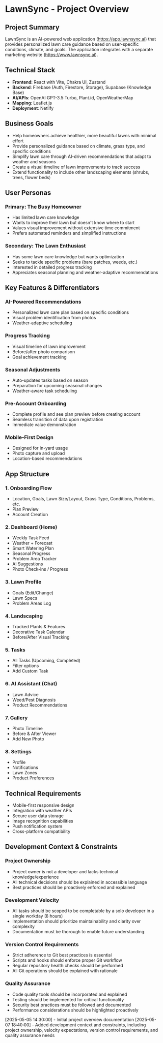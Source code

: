 # LawnSync - Project Overview

## Project Summary
LawnSync is an AI-powered web application (https://app.lawnsync.ai) that provides personalized lawn care guidance based on user-specific conditions, climate, and goals. The application integrates with a separate marketing website (https://www.lawnsync.ai).

## Technical Stack
- **Frontend**: React with Vite, Chakra UI, Zustand
- **Backend**: Firebase (Auth, Firestore, Storage), Supabase (Knowledge Base)
- **AI/APIs**: OpenAI GPT-3.5 Turbo, Plant.id, OpenWeatherMap
- **Mapping**: Leaflet.js
- **Deployment**: Netlify

## Business Goals

- Help homeowners achieve healthier, more beautiful lawns with minimal effort
- Provide personalized guidance based on climate, grass type, and specific conditions
- Simplify lawn care through AI-driven recommendations that adapt to weather and seasons
- Create a visual timeline of lawn improvements to track success
- Extend functionality to include other landscaping elements (shrubs, trees, flower beds)

## User Personas

### Primary: The Busy Homeowner
- Has limited lawn care knowledge
- Wants to improve their lawn but doesn't know where to start
- Values visual improvement without extensive time commitment
- Prefers automated reminders and simplified instructions

### Secondary: The Lawn Enthusiast
- Has some lawn care knowledge but wants optimization
- Seeks to tackle specific problems (bare patches, weeds, etc.)
- Interested in detailed progress tracking
- Appreciates seasonal planning and weather-adaptive recommendations

## Key Features & Differentiators

### AI-Powered Recommendations
- Personalized lawn care plan based on specific conditions
- Visual problem identification from photos
- Weather-adaptive scheduling

### Progress Tracking
- Visual timeline of lawn improvement
- Before/after photo comparison
- Goal achievement tracking

### Seasonal Adjustments
- Auto-updates tasks based on season
- Preparation for upcoming seasonal changes
- Weather-aware task scheduling

### Pre-Account Onboarding
- Complete profile and see plan preview before creating account
- Seamless transition of data upon registration
- Immediate value demonstration

### Mobile-First Design
- Designed for in-yard usage
- Photo capture and upload
- Location-based recommendations

## App Structure

### 1. Onboarding Flow
- Location, Goals, Lawn Size/Layout, Grass Type, Conditions, Problems, etc.
- Plan Preview
- Account Creation

### 2. Dashboard (Home)
- Weekly Task Feed
- Weather + Forecast
- Smart Watering Plan
- Seasonal Progress
- Problem Area Tracker
- AI Suggestions
- Photo Check-ins / Progress

### 3. Lawn Profile
- Goals (Edit/Change)
- Lawn Specs
- Problem Areas Log

### 4. Landscaping
- Tracked Plants & Features
- Decorative Task Calendar
- Before/After Visual Tracking

### 5. Tasks
- All Tasks (Upcoming, Completed)
- Filter options
- Add Custom Task

### 6. AI Assistant (Chat)
- Lawn Advice
- Weed/Pest Diagnosis
- Product Recommendations

### 7. Gallery
- Photo Timeline
- Before & After Viewer
- Add New Photo

### 8. Settings
- Profile
- Notifications
- Lawn Zones
- Product Preferences

## Technical Requirements
- Mobile-first responsive design
- Integration with weather APIs
- Secure user data storage
- Image recognition capabilities
- Push notification system
- Cross-platform compatibility

## Development Context & Constraints

### Project Ownership
- Project owner is not a developer and lacks technical knowledge/experience
- All technical decisions should be explained in accessible language
- Best practices should be proactively enforced and explained

### Development Velocity
- All tasks should be scoped to be completable by a solo developer in a single workday (8 hours)
- Implementation should prioritize maintainability and clarity over complexity
- Documentation must be thorough to enable future understanding

### Version Control Requirements
- Strict adherence to Git best practices is essential
- Scripts and hooks should enforce proper Git workflow
- Regular repository health checks should be performed
- All Git operations should be explained with rationale

### Quality Assurance
- Code quality tools should be incorporated and explained
- Testing should be implemented for critical functionality
- Security best practices must be followed and documented
- Performance considerations should be highlighted proactively

[2025-05-05 14:30:00] - Initial project overview documentation
[2025-05-07 18:40:00] - Added development context and constraints, including project ownership, velocity expectations, version control requirements, and quality assurance needs
